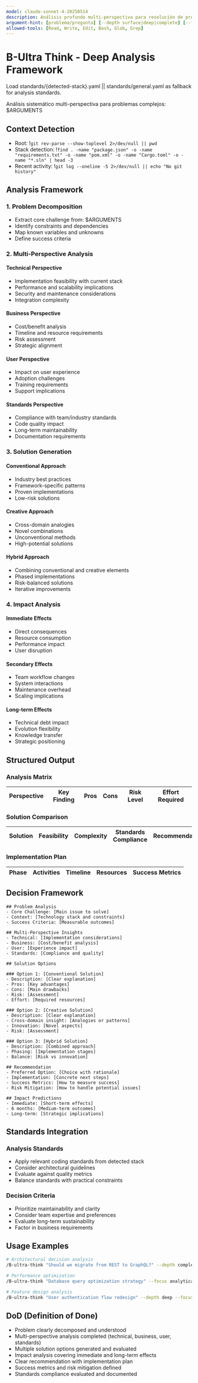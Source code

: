 ```yaml
---
model: claude-sonnet-4-20250514
description: Análisis profundo multi-perspectiva para resolución de problemas complejos con context detection
argument-hint: [problema/pregunta] [--depth surface|deep|complete] [--focus analytical|creative|balanced]
allowed-tools: [Read, Write, Edit, Bash, Glob, Grep]
---
```


# B-Ultra Think - Deep Analysis Framework

Load standards/{detected-stack}.yaml || standards/general.yaml as fallback for analysis standards.

Análisis sistemático multi-perspectiva para problemas complejos: $ARGUMENTS

## Context Detection
- Root: !`git rev-parse --show-toplevel 2>/dev/null || pwd`
- Stack detection: !`find . -name "package.json" -o -name "requirements.txt" -o -name "pom.xml" -o -name "Cargo.toml" -o -name "*.sln" | head -3`
- Recent activity: !`git log --oneline -5 2>/dev/null || echo "No git history"`

## Analysis Framework

### 1. Problem Decomposition
- Extract core challenge from: $ARGUMENTS
- Identify constraints and dependencies
- Map known variables and unknowns
- Define success criteria

### 2. Multi-Perspective Analysis

#### Technical Perspective
- Implementation feasibility with current stack
- Performance and scalability implications
- Security and maintenance considerations
- Integration complexity

#### Business Perspective
- Cost/benefit analysis
- Timeline and resource requirements
- Risk assessment
- Strategic alignment

#### User Perspective
- Impact on user experience
- Adoption challenges
- Training requirements
- Support implications

#### Standards Perspective
- Compliance with team/industry standards
- Code quality impact
- Long-term maintainability
- Documentation requirements

### 3. Solution Generation

#### Conventional Approach
- Industry best practices
- Framework-specific patterns
- Proven implementations
- Low-risk solutions

#### Creative Approach
- Cross-domain analogies
- Novel combinations
- Unconventional methods
- High-potential solutions

#### Hybrid Approach
- Combining conventional and creative elements
- Phased implementations
- Risk-balanced solutions
- Iterative improvements

### 4. Impact Analysis

#### Immediate Effects
- Direct consequences
- Resource consumption
- Performance impact
- User disruption

#### Secondary Effects
- Team workflow changes
- System interactions
- Maintenance overhead
- Scaling implications

#### Long-term Effects
- Technical debt impact
- Evolution flexibility
- Knowledge transfer
- Strategic positioning

## Structured Output

### Analysis Matrix
| Perspective | Key Finding | Pros | Cons | Risk Level | Effort Required |
|---|---|---|---|---|---|

### Solution Comparison
| Solution | Feasibility | Complexity | Standards Compliance | Recommendation |
|---|---|---|---|---|

### Implementation Plan
| Phase | Activities | Timeline | Resources | Success Metrics |
|---|---|---|---|---|

## Decision Framework

```
## Problem Analysis
- Core Challenge: [Main issue to solve]
- Context: [Technology stack and constraints]
- Success Criteria: [Measurable outcomes]

## Multi-Perspective Insights
- Technical: [Implementation considerations]
- Business: [Cost/benefit analysis]
- User: [Experience impact]
- Standards: [Compliance and quality]

## Solution Options

### Option 1: [Conventional Solution]
- Description: [Clear explanation]
- Pros: [Key advantages]
- Cons: [Main drawbacks]
- Risk: [Assessment]
- Effort: [Required resources]

### Option 2: [Creative Solution]
- Description: [Clear explanation]
- Cross-domain insight: [Analogies or patterns]
- Innovation: [Novel aspects]
- Risk: [Assessment]

### Option 3: [Hybrid Solution]
- Description: [Combined approach]
- Phasing: [Implementation stages]
- Balance: [Risk vs innovation]

## Recommendation
- Preferred Option: [Choice with rationale]
- Implementation: [Concrete next steps]
- Success Metrics: [How to measure success]
- Risk Mitigation: [How to handle potential issues]

## Impact Predictions
- Immediate: [Short-term effects]
- 6 months: [Medium-term outcomes]
- Long-term: [Strategic implications]
```

## Standards Integration

### Analysis Standards
- Apply relevant coding standards from detected stack
- Consider architectural guidelines
- Evaluate against quality metrics
- Balance standards with practical constraints

### Decision Criteria
- Prioritize maintainability and clarity
- Consider team expertise and preferences
- Evaluate long-term sustainability
- Factor in business requirements

## Usage Examples

```bash
# Architectural decision analysis
/B-ultra-think "Should we migrate from REST to GraphQL?" --depth complete

# Performance optimization
/B-ultra-think "Database query optimization strategy" --focus analytical

# Feature design analysis
/B-ultra-think "User authentication flow redesign" --depth deep --focus balanced
```

## DoD (Definition of Done)
- Problem clearly decomposed and understood
- Multi-perspective analysis completed (technical, business, user, standards)
- Multiple solution options generated and evaluated
- Impact analysis covering immediate and long-term effects
- Clear recommendation with implementation plan
- Success metrics and risk mitigation defined
- Standards compliance evaluated and documented